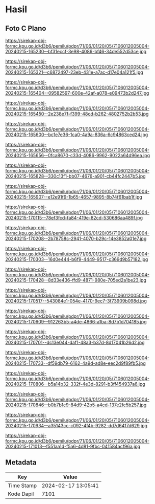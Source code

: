 # Hasil

## Foto C Plano

https://sirekap-obj-formc.kpu.go.id/d3b6/pemilu/pdpr/71/06/01/20/05/7106012005004-20240215-165230--bf31eccf-3e98-4086-bf46-34de552d53ce.jpg

https://sirekap-obj-formc.kpu.go.id/d3b6/pemilu/pdpr/71/06/01/20/05/7106012005004-20240215-165321--c6872497-23eb-431e-a7ac-d17e04a121f5.jpg

https://sirekap-obj-formc.kpu.go.id/d3b6/pemilu/pdpr/71/06/01/20/05/7106012005004-20240215-165404--09582597-600e-42af-a078-e09473b2d247.jpg

https://sirekap-obj-formc.kpu.go.id/d3b6/pemilu/pdpr/71/06/01/20/05/7106012005004-20240215-165450--2e238e7f-f399-48cd-b262-4802752b2b53.jpg

https://sirekap-obj-formc.kpu.go.id/d3b6/pemilu/pdpr/71/06/01/20/05/7106012005004-20240215-165600--bc1e7e36-1ca0-4a9a-836a-6c94863ced24.jpg

https://sirekap-obj-formc.kpu.go.id/d3b6/pemilu/pdpr/71/06/01/20/05/7106012005004-20240215-165656--0fca8670-c33d-4086-9962-9022a64d96ea.jpg

https://sirekap-obj-formc.kpu.go.id/d3b6/pemilu/pdpr/71/06/01/20/05/7106012005004-20240215-165828--330c13f1-bb07-4676-a901-cb44fc2447b5.jpg

https://sirekap-obj-formc.kpu.go.id/d3b6/pemilu/pdpr/71/06/01/20/05/7106012005004-20240215-165907--e12e91f9-1b65-4657-9895-8b74f61bab1f.jpg

https://sirekap-obj-formc.kpu.go.id/d3b6/pemilu/pdpr/71/06/01/20/05/7106012005004-20240215-170115--78ef3fcd-fa84-419e-82cd-530686aa489f.jpg

https://sirekap-obj-formc.kpu.go.id/d3b6/pemilu/pdpr/71/06/01/20/05/7106012005004-20240215-170208--2b78758c-2941-4070-b29c-14e3852a01e7.jpg

https://sirekap-obj-formc.kpu.go.id/d3b6/pemilu/pdpr/71/06/01/20/05/7106012005004-20240215-170303--16d0e444-b6f9-4449-9517-c369d9b57182.jpg

https://sirekap-obj-formc.kpu.go.id/d3b6/pemilu/pdpr/71/06/01/20/05/7106012005004-20240215-170428--8d33e436-ffd9-4871-980e-705ed2a1be23.jpg

https://sirekap-obj-formc.kpu.go.id/d3b6/pemilu/pdpr/71/06/01/20/05/7106012005004-20240215-170517--543084e1-054e-4170-9ec7-3f73909b098d.jpg

https://sirekap-obj-formc.kpu.go.id/d3b6/pemilu/pdpr/71/06/01/20/05/7106012005004-20240215-170609--912263b5-a4de-4866-a1ba-8d7b1d704185.jpg

https://sirekap-obj-formc.kpu.go.id/d3b6/pemilu/pdpr/71/06/01/20/05/7106012005004-20240215-170701--dc13e044-daf1-48a3-b37d-8d17041b26d2.jpg

https://sirekap-obj-formc.kpu.go.id/d3b6/pemilu/pdpr/71/06/01/20/05/7106012005004-20240215-170733--df59db79-6162-4a9d-ad8e-eec2d9f89fb5.jpg

https://sirekap-obj-formc.kpu.go.id/d3b6/pemilu/pdpr/71/06/01/20/05/7106012005004-20240215-170806--b5a14b32-332f-4e3d-8291-b3ff454937a6.jpg

https://sirekap-obj-formc.kpu.go.id/d3b6/pemilu/pdpr/71/06/01/20/05/7106012005004-20240215-170846--b0b7b1c9-84d9-42b5-a4cd-137e2fc5b257.jpg

https://sirekap-obj-formc.kpu.go.id/d3b6/pemilu/pdpr/71/06/01/20/05/7106012005004-20240215-170934--a35143cc-c092-4f4b-9282-dd7d6417d629.jpg

https://sirekap-obj-formc.kpu.go.id/d3b6/pemilu/pdpr/71/06/01/20/05/7106012005004-20240215-171013--f551aa1d-f5a6-4d81-9fbc-041584acf96a.jpg


## Metadata

| Key        | Value               |
| ---------- | ------------------- |
| Time Stamp | 2024-02-17 13:05:41 |
| Kode Dapil | 7101                |



